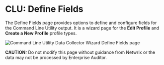 # CLU: Define Fields

The Define Fields page provides options to define and configure fields for the Command Line Utility
output. It is a wizard page for the **Edit Profile** and **Create a New Profile** profile types.

![Command Line Utility Data Collector Wizard Define Fields page](/img/versioned_docs/accessanalyzer_11.6/accessanalyzer/admin/datacollector/commandlineutility/definefields.webp)

**CAUTION:** Do not modify this page without guidance from Netwrix or the data may not be processed
by Enterprise Auditor.
